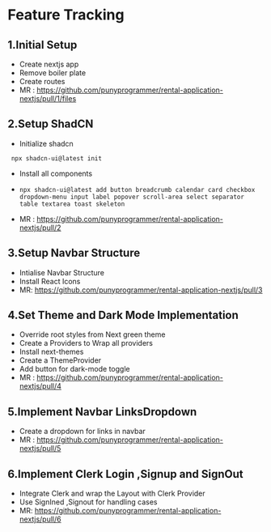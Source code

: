 # Feature Tracking
## 1.Initial Setup 
   - Create nextjs app
   - Remove boiler plate
   - Create routes
   - MR : https://github.com/punyprogrammer/rental-application-nextjs/pull/1/files
## 2.Setup ShadCN
   - Initialize shadcn 
   ```
    npx shadcn-ui@latest init
   ```
   - Install all components
   - ```
     npx shadcn-ui@latest add button breadcrumb calendar card checkbox dropdown-menu input label popover scroll-area select separator table textarea toast skeleton
     ```
   - MR : https://github.com/punyprogrammer/rental-application-nextjs/pull/2
## 3.Setup Navbar Structure
   - Intialise Navbar Structure
   - Install React Icons
   - MR: https://github.com/punyprogrammer/rental-application-nextjs/pull/3
## 4.Set Theme and Dark Mode Implementation
   - Override root styles from Next green theme
   - Create a Providers to Wrap all providers
   - Install next-themes
   - Create a ThemeProvider
   - Add button for dark-mode toggle
   - MR : https://github.com/punyprogrammer/rental-application-nextjs/pull/4
## 5.Implement Navbar LinksDropdown 
   - Create a dropdown for links in navbar
   - MR : https://github.com/punyprogrammer/rental-application-nextjs/pull/5

## 6.Implement Clerk Login ,Signup and SignOut
   - Integrate Clerk and wrap the Layout with Clerk Provider
   - Use SignIned ,Signout for handling cases
   - MR: https://github.com/punyprogrammer/rental-application-nextjs/pull/6
